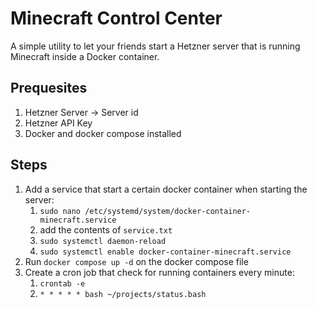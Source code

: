 # Minecraft Control Center
A simple utility to let your friends start a Hetzner server that is running Minecraft inside a Docker container.

## Prequesites
1. Hetzner Server -> Server id
2. Hetzner API Key
3. Docker and docker compose installed

## Steps
1. Add a service that start a certain docker container when starting the server:
   1. `sudo nano /etc/systemd/system/docker-container-minecraft.service`
   2. add the contents of `service.txt`
   3. `sudo systemctl daemon-reload`
   4. `sudo systemctl enable docker-container-minecraft.service`
2. Run `docker compose up -d` on the docker compose file
3. Create a cron job that check for running containers every minute:
   1. `crontab -e`
   2. `* * * * * bash ~/projects/status.bash`